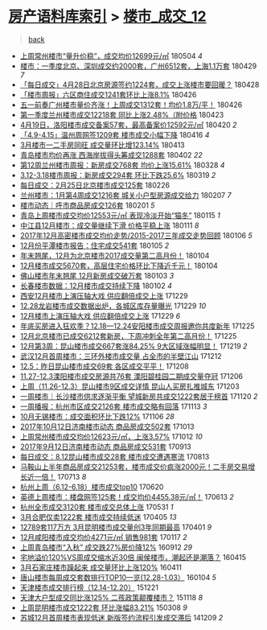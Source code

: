 [房产语料库索引](../../README.md)  > [楼市_成交_12](楼市_成交_12.md)
====
> [back](../README.md)

- [上周常州楼市“量升价稳”，成交均价12699元/㎡](http://jkwz.applinzi.com/ittc/7099300413809624071.html#%E4%B8%8A%E5%91%A8%E5%B8%B8%E5%B7%9E%E6%A5%BC%E5%B8%82%E2%80%9C%E9%87%8F%E5%8D%87%E4%BB%B7%E7%A8%B3%E2%80%9D%EF%BC%8C%E6%88%90%E4%BA%A4%E5%9D%87%E4%BB%B712699%E5%85%83%2F%E3%8E%A1) 180504 *4* 
- [楼市：一季度北京、深圳成交约2000套，广州6512套，上海1.1万套](http://jkwz.applinzi.com/ittc/7097383282960499718.html#%E6%A5%BC%E5%B8%82%EF%BC%9A%E4%B8%80%E5%AD%A3%E5%BA%A6%E5%8C%97%E4%BA%AC%E3%80%81%E6%B7%B1%E5%9C%B3%E6%88%90%E4%BA%A4%E7%BA%A62000%E5%A5%97%EF%BC%8C%E5%B9%BF%E5%B7%9E6512%E5%A5%97%EF%BC%8C%E4%B8%8A%E6%B5%B71.1%E4%B8%87%E5%A5%97) 180429 *7* 
- [「每日成交」4月28日北京房源签约1224套，成交上涨楼市要回暖？](http://jkwz.applinzi.com/ittc/7096957337858475024.html#%E3%80%8C%E6%AF%8F%E6%97%A5%E6%88%90%E4%BA%A4%E3%80%8D4%E6%9C%8828%E6%97%A5%E5%8C%97%E4%BA%AC%E6%88%BF%E6%BA%90%E7%AD%BE%E7%BA%A61224%E5%A5%97%EF%BC%8C%E6%88%90%E4%BA%A4%E4%B8%8A%E6%B6%A8%E6%A5%BC%E5%B8%82%E8%A6%81%E5%9B%9E%E6%9A%96%EF%BC%9F) 180428  
- [「楼市周报」六区商住成交1241套环比上涨8.1%](http://jkwz.applinzi.com/ittc/7096345090593391632.html#%E3%80%8C%E6%A5%BC%E5%B8%82%E5%91%A8%E6%8A%A5%E3%80%8D%E5%85%AD%E5%8C%BA%E5%95%86%E4%BD%8F%E6%88%90%E4%BA%A41241%E5%A5%97%E7%8E%AF%E6%AF%94%E4%B8%8A%E6%B6%A88.1%25) 180426  
- [五一前奏广州楼市量价齐涨！上周成交1312套！均价1.8万/平！](http://jkwz.applinzi.com/ittc/7096306090348381191.html#%E4%BA%94%E4%B8%80%E5%89%8D%E5%A5%8F%E5%B9%BF%E5%B7%9E%E6%A5%BC%E5%B8%82%E9%87%8F%E4%BB%B7%E9%BD%90%E6%B6%A8%EF%BC%81%E4%B8%8A%E5%91%A8%E6%88%90%E4%BA%A41312%E5%A5%97%EF%BC%81%E5%9D%87%E4%BB%B71.8%E4%B8%87%2F%E5%B9%B3%EF%BC%81) 180426  
- [第一季度兰州楼市成交12218套 同比上涨2.48%（附价格](http://jkwz.applinzi.com/ittc/7095218831788344337.html#%E7%AC%AC%E4%B8%80%E5%AD%A3%E5%BA%A6%E5%85%B0%E5%B7%9E%E6%A5%BC%E5%B8%82%E6%88%90%E4%BA%A412218%E5%A5%97+%E5%90%8C%E6%AF%94%E4%B8%8A%E6%B6%A82.48%25%EF%BC%88%E9%99%84%E4%BB%B7%E6%A0%BC) 180423  
- [4月19日，洛阳楼市成交备案57套，最高备案价12592元/㎡](http://jkwz.applinzi.com/ittc/7094076711736181777.html#4%E6%9C%8819%E6%97%A5%EF%BC%8C%E6%B4%9B%E9%98%B3%E6%A5%BC%E5%B8%82%E6%88%90%E4%BA%A4%E5%A4%87%E6%A1%8857%E5%A5%97%EF%BC%8C%E6%9C%80%E9%AB%98%E5%A4%87%E6%A1%88%E4%BB%B712592%E5%85%83%2F%E3%8E%A1) 180420 *2* 
- [「4.9-4.15」温州周网签1209套 楼市成交小幅下降](http://jkwz.applinzi.com/ittc/7092601936199287825.html#%E3%80%8C4.9-4.15%E3%80%8D%E6%B8%A9%E5%B7%9E%E5%91%A8%E7%BD%91%E7%AD%BE1209%E5%A5%97+%E6%A5%BC%E5%B8%82%E6%88%90%E4%BA%A4%E5%B0%8F%E5%B9%85%E4%B8%8B%E9%99%8D) 180416 *4* 
- [3月楼市一二手房同旺 成交量环比增123.14%](http://jkwz.applinzi.com/ittc/7091396254347297808.html#3%E6%9C%88%E6%A5%BC%E5%B8%82%E4%B8%80%E4%BA%8C%E6%89%8B%E6%88%BF%E5%90%8C%E6%97%BA+%E6%88%90%E4%BA%A4%E9%87%8F%E7%8E%AF%E6%AF%94%E5%A2%9E123.14%25) 180413  
- [青岛楼市均价再涨 西海岸拔得头筹成交1288套](http://jkwz.applinzi.com/ittc/7087424433100948491.html#%E9%9D%92%E5%B2%9B%E6%A5%BC%E5%B8%82%E5%9D%87%E4%BB%B7%E5%86%8D%E6%B6%A8+%E8%A5%BF%E6%B5%B7%E5%B2%B8%E6%8B%94%E5%BE%97%E5%A4%B4%E7%AD%B9%E6%88%90%E4%BA%A41288%E5%A5%97) 180402 *22* 
- [第12周兰州楼市周报：新房成交768套 均价上涨15.61%](http://jkwz.applinzi.com/ittc/7085557601167475723.html#%E7%AC%AC12%E5%91%A8%E5%85%B0%E5%B7%9E%E6%A5%BC%E5%B8%82%E5%91%A8%E6%8A%A5%EF%BC%9A%E6%96%B0%E6%88%BF%E6%88%90%E4%BA%A4768%E5%A5%97+%E5%9D%87%E4%BB%B7%E4%B8%8A%E6%B6%A815.61%25) 180328 *4* 
- [3.12-3.18楼市周报：新房成交294套 环比下跌25.6%](http://jkwz.applinzi.com/ittc/7082216591871968267.html#3.12-3.18%E6%A5%BC%E5%B8%82%E5%91%A8%E6%8A%A5%EF%BC%9A%E6%96%B0%E6%88%BF%E6%88%90%E4%BA%A4294%E5%A5%97+%E7%8E%AF%E6%AF%94%E4%B8%8B%E8%B7%8C25.6%25) 180319 *2* 
- [每日成交：2月25日北京楼市成交125套](http://jkwz.applinzi.com/ittc/7074324844579914763.html#%E6%AF%8F%E6%97%A5%E6%88%90%E4%BA%A4%EF%BC%9A2%E6%9C%8825%E6%97%A5%E5%8C%97%E4%BA%AC%E6%A5%BC%E5%B8%82%E6%88%90%E4%BA%A4125%E5%A5%97) 180226  
- [兰州楼市：1月第4周成交1216套 城关小户型房源成交给力](http://jkwz.applinzi.com/ittc/7067372883708216331.html#%E5%85%B0%E5%B7%9E%E6%A5%BC%E5%B8%82%EF%BC%9A1%E6%9C%88%E7%AC%AC4%E5%91%A8%E6%88%90%E4%BA%A41216%E5%A5%97+%E5%9F%8E%E5%85%B3%E5%B0%8F%E6%88%B7%E5%9E%8B%E6%88%BF%E6%BA%90%E6%88%90%E4%BA%A4%E7%BB%99%E5%8A%9B) 180207 *7* 
- [楼市动态｜呼市商品房成交126套](http://jkwz.applinzi.com/ittc/7065170254454326283.html#%E6%A5%BC%E5%B8%82%E5%8A%A8%E6%80%81%EF%BD%9C%E5%91%BC%E5%B8%82%E5%95%86%E5%93%81%E6%88%BF%E6%88%90%E4%BA%A4126%E5%A5%97) 180201 *5* 
- [青岛上周楼市成交均价12553元/㎡ 表现冷淡开始“猫冬”](http://jkwz.applinzi.com/ittc/7058900970304439307.html#%E9%9D%92%E5%B2%9B%E4%B8%8A%E5%91%A8%E6%A5%BC%E5%B8%82%E6%88%90%E4%BA%A4%E5%9D%87%E4%BB%B712553%E5%85%83%2F%E3%8E%A1+%E8%A1%A8%E7%8E%B0%E5%86%B7%E6%B7%A1%E5%BC%80%E5%A7%8B%E2%80%9C%E7%8C%AB%E5%86%AC%E2%80%9D) 180115 *1* 
- [中江县12月楼市：成交量继续下滑 价格平稳上涨](http://jkwz.applinzi.com/ittc/7057261766403163143.html#%E4%B8%AD%E6%B1%9F%E5%8E%BF12%E6%9C%88%E6%A5%BC%E5%B8%82%EF%BC%9A%E6%88%90%E4%BA%A4%E9%87%8F%E7%BB%A7%E7%BB%AD%E4%B8%8B%E6%BB%91+%E4%BB%B7%E6%A0%BC%E5%B9%B3%E7%A8%B3%E4%B8%8A%E6%B6%A8) 180111 *8* 
- [2017年12月高密楼市成交均价走势/2015-2017三年成交走势回顾](http://jkwz.applinzi.com/ittc/7055499538146526215.html#2017%E5%B9%B412%E6%9C%88%E9%AB%98%E5%AF%86%E6%A5%BC%E5%B8%82%E6%88%90%E4%BA%A4%E5%9D%87%E4%BB%B7%E8%B5%B0%E5%8A%BF%2F2015-2017%E4%B8%89%E5%B9%B4%E6%88%90%E4%BA%A4%E8%B5%B0%E5%8A%BF%E5%9B%9E%E9%A1%BE) 180106 *5* 
- [12月份平潭楼市报告：住宅成交541套](http://jkwz.applinzi.com/ittc/7055117682653791248.html#12%E6%9C%88%E4%BB%BD%E5%B9%B3%E6%BD%AD%E6%A5%BC%E5%B8%82%E6%8A%A5%E5%91%8A%EF%BC%9A%E4%BD%8F%E5%AE%85%E6%88%90%E4%BA%A4541%E5%A5%97) 180105 *2* 
- [年末翘尾，12月为北京楼市2017成交量第二高月份！](http://jkwz.applinzi.com/ittc/7054666314205889553.html#%E5%B9%B4%E6%9C%AB%E7%BF%98%E5%B0%BE%EF%BC%8C12%E6%9C%88%E4%B8%BA%E5%8C%97%E4%BA%AC%E6%A5%BC%E5%B8%822017%E6%88%90%E4%BA%A4%E9%87%8F%E7%AC%AC%E4%BA%8C%E9%AB%98%E6%9C%88%E4%BB%BD%EF%BC%81) 180104  
- [12月楼市成交5670套，高层住宅价格环比下降近千元！](http://jkwz.applinzi.com/ittc/7054656314930627595.html#12%E6%9C%88%E6%A5%BC%E5%B8%82%E6%88%90%E4%BA%A45670%E5%A5%97%EF%BC%8C%E9%AB%98%E5%B1%82%E4%BD%8F%E5%AE%85%E4%BB%B7%E6%A0%BC%E7%8E%AF%E6%AF%94%E4%B8%8B%E9%99%8D%E8%BF%91%E5%8D%83%E5%85%83%EF%BC%81) 180104  
- [佛山楼市年末翘尾 12月新房成交破万套](http://jkwz.applinzi.com/ittc/7054394351734490123.html#%E4%BD%9B%E5%B1%B1%E6%A5%BC%E5%B8%82%E5%B9%B4%E6%9C%AB%E7%BF%98%E5%B0%BE+12%E6%9C%88%E6%96%B0%E6%88%BF%E6%88%90%E4%BA%A4%E7%A0%B4%E4%B8%87%E5%A5%97) 180103 *3* 
- [长春楼市数据：12月楼市成交持续下降](http://jkwz.applinzi.com/ittc/7053927162057327626.html#%E9%95%BF%E6%98%A5%E6%A5%BC%E5%B8%82%E6%95%B0%E6%8D%AE%EF%BC%9A12%E6%9C%88%E6%A5%BC%E5%B8%82%E6%88%90%E4%BA%A4%E6%8C%81%E7%BB%AD%E4%B8%8B%E9%99%8D) 180102 *4* 
- [西安12月楼市上演压轴大戏 供应翻倍成交上涨](http://jkwz.applinzi.com/ittc/7052442903828235280.html#%E8%A5%BF%E5%AE%8912%E6%9C%88%E6%A5%BC%E5%B8%82%E4%B8%8A%E6%BC%94%E5%8E%8B%E8%BD%B4%E5%A4%A7%E6%88%8F+%E4%BE%9B%E5%BA%94%E7%BF%BB%E5%80%8D%E6%88%90%E4%BA%A4%E4%B8%8A%E6%B6%A8) 171229  
- [12.28龙岩楼市成交数据出炉，各城区库存量曝光](http://jkwz.applinzi.com/ittc/7052410739375997968.html#12.28%E9%BE%99%E5%B2%A9%E6%A5%BC%E5%B8%82%E6%88%90%E4%BA%A4%E6%95%B0%E6%8D%AE%E5%87%BA%E7%82%89%EF%BC%8C%E5%90%84%E5%9F%8E%E5%8C%BA%E5%BA%93%E5%AD%98%E9%87%8F%E6%9B%9D%E5%85%89) 171229 *10* 
- [12月楼市上演压轴大戏 供应翻倍成交上涨](http://jkwz.applinzi.com/ittc/7052329494713467920.html#12%E6%9C%88%E6%A5%BC%E5%B8%82%E4%B8%8A%E6%BC%94%E5%8E%8B%E8%BD%B4%E5%A4%A7%E6%88%8F+%E4%BE%9B%E5%BA%94%E7%BF%BB%E5%80%8D%E6%88%90%E4%BA%A4%E4%B8%8A%E6%B6%A8) 171229 *6* 
- [年底买房进入狂欢季？12.18—12.24安阳楼市成交周报邀你共度新年](http://jkwz.applinzi.com/ittc/7051077155981624336.html#%E5%B9%B4%E5%BA%95%E4%B9%B0%E6%88%BF%E8%BF%9B%E5%85%A5%E7%8B%82%E6%AC%A2%E5%AD%A3%EF%BC%9F12.18%E2%80%9412.24%E5%AE%89%E9%98%B3%E6%A5%BC%E5%B8%82%E6%88%90%E4%BA%A4%E5%91%A8%E6%8A%A5%E9%82%80%E4%BD%A0%E5%85%B1%E5%BA%A6%E6%96%B0%E5%B9%B4) 171225  
- [12月北京楼市已成交6212套新房，下周冲刺全年第二高月份！](http://jkwz.applinzi.com/ittc/7050965748522943504.html#12%E6%9C%88%E5%8C%97%E4%BA%AC%E6%A5%BC%E5%B8%82%E5%B7%B2%E6%88%90%E4%BA%A46212%E5%A5%97%E6%96%B0%E6%88%BF%EF%BC%8C%E4%B8%8B%E5%91%A8%E5%86%B2%E5%88%BA%E5%85%A8%E5%B9%B4%E7%AC%AC%E4%BA%8C%E9%AB%98%E6%9C%88%E4%BB%BD%EF%BC%81) 171225  
- [12月第3周：昆山楼市成交667套涨84.25% 9大区域涨幅明显！](http://jkwz.applinzi.com/ittc/7048712867027616785.html#12%E6%9C%88%E7%AC%AC3%E5%91%A8%EF%BC%9A%E6%98%86%E5%B1%B1%E6%A5%BC%E5%B8%82%E6%88%90%E4%BA%A4667%E5%A5%97%E6%B6%A884.25%25+9%E5%A4%A7%E5%8C%BA%E5%9F%9F%E6%B6%A8%E5%B9%85%E6%98%8E%E6%98%BE%EF%BC%81) 171219 *2* 
- [武汉12月首周楼市：三环外楼市成交量 占全市的半壁江山](http://jkwz.applinzi.com/ittc/7046157697118897168.html#%E6%AD%A6%E6%B1%8912%E6%9C%88%E9%A6%96%E5%91%A8%E6%A5%BC%E5%B8%82%EF%BC%9A%E4%B8%89%E7%8E%AF%E5%A4%96%E6%A5%BC%E5%B8%82%E6%88%90%E4%BA%A4%E9%87%8F+%E5%8D%A0%E5%85%A8%E5%B8%82%E7%9A%84%E5%8D%8A%E5%A3%81%E6%B1%9F%E5%B1%B1) 171212  
- [12.5：昨日昆山楼市成交69套 各区成交平平！](http://jkwz.applinzi.com/ittc/7044746321406198800.html#12.5%EF%BC%9A%E6%98%A8%E6%97%A5%E6%98%86%E5%B1%B1%E6%A5%BC%E5%B8%82%E6%88%90%E4%BA%A469%E5%A5%97+%E5%90%84%E5%8C%BA%E6%88%90%E4%BA%A4%E5%B9%B3%E5%B9%B3%EF%BC%81) 171208  
- [11.27-12.3溧阳楼市成交房源共76套 溧阳碧桂园二期成交量夺冠](http://jkwz.applinzi.com/ittc/7043908893783098385.html#11.27-12.3%E6%BA%A7%E9%98%B3%E6%A5%BC%E5%B8%82%E6%88%90%E4%BA%A4%E6%88%BF%E6%BA%90%E5%85%B176%E5%A5%97+%E6%BA%A7%E9%98%B3%E7%A2%A7%E6%A1%82%E5%9B%AD%E4%BA%8C%E6%9C%9F%E6%88%90%E4%BA%A4%E9%87%8F%E5%A4%BA%E5%86%A0) 171206  
- [上周（11.26-12.3）昆山楼市9区成交详情 昆山人买房扎推城东](http://jkwz.applinzi.com/ittc/7042958689525302288.html#%E4%B8%8A%E5%91%A8%EF%BC%8811.26-12.3%EF%BC%89%E6%98%86%E5%B1%B1%E6%A5%BC%E5%B8%829%E5%8C%BA%E6%88%90%E4%BA%A4%E8%AF%A6%E6%83%85+%E6%98%86%E5%B1%B1%E4%BA%BA%E4%B9%B0%E6%88%BF%E6%89%8E%E6%8E%A8%E5%9F%8E%E4%B8%9C) 171203  
- [一周楼市｜长沙楼市供求逐渐平衡 望城新房共成交1222套居于榜首](http://jkwz.applinzi.com/ittc/7038091799845930001.html#%E4%B8%80%E5%91%A8%E6%A5%BC%E5%B8%82%EF%BD%9C%E9%95%BF%E6%B2%99%E6%A5%BC%E5%B8%82%E4%BE%9B%E6%B1%82%E9%80%90%E6%B8%90%E5%B9%B3%E8%A1%A1+%E6%9C%9B%E5%9F%8E%E6%96%B0%E6%88%BF%E5%85%B1%E6%88%90%E4%BA%A41222%E5%A5%97%E5%B1%85%E4%BA%8E%E6%A6%9C%E9%A6%96) 171120 *2* 
- [一周播报：杭州市区成交2126套 楼市成交略有回落](http://jkwz.applinzi.com/ittc/7035471215500723217.html#%E4%B8%80%E5%91%A8%E6%92%AD%E6%8A%A5%EF%BC%9A%E6%9D%AD%E5%B7%9E%E5%B8%82%E5%8C%BA%E6%88%90%E4%BA%A42126%E5%A5%97+%E6%A5%BC%E5%B8%82%E6%88%90%E4%BA%A4%E7%95%A5%E6%9C%89%E5%9B%9E%E8%90%BD) 171113 *3* 
- [10月无锡楼市：成交面积环比下跌12%](http://jkwz.applinzi.com/ittc/7032785262369834000.html#10%E6%9C%88%E6%97%A0%E9%94%A1%E6%A5%BC%E5%B8%82%EF%BC%9A%E6%88%90%E4%BA%A4%E9%9D%A2%E7%A7%AF%E7%8E%AF%E6%AF%94%E4%B8%8B%E8%B7%8C12%25) 171106 *28* 
- [2017年10月12日济南楼市动态 商品房成交502套](http://jkwz.applinzi.com/ittc/7023901618335122449.html#2017%E5%B9%B410%E6%9C%8812%E6%97%A5%E6%B5%8E%E5%8D%97%E6%A5%BC%E5%B8%82%E5%8A%A8%E6%80%81+%E5%95%86%E5%93%81%E6%88%BF%E6%88%90%E4%BA%A4502%E5%A5%97) 171013  
- [上周常州楼市成交均价12623元/㎡，上涨3.57%](http://jkwz.applinzi.com/ittc/7023599641885672465.html#%E4%B8%8A%E5%91%A8%E5%B8%B8%E5%B7%9E%E6%A5%BC%E5%B8%82%E6%88%90%E4%BA%A4%E5%9D%87%E4%BB%B712623%E5%85%83%2F%E3%8E%A1%EF%BC%8C%E4%B8%8A%E6%B6%A83.57%25) 171012 *10* 
- [2017年9月12日济南楼市动态 商品房成交531套](http://jkwz.applinzi.com/ittc/7012756812745671697.html#2017%E5%B9%B49%E6%9C%8812%E6%97%A5%E6%B5%8E%E5%8D%97%E6%A5%BC%E5%B8%82%E5%8A%A8%E6%80%81+%E5%95%86%E5%93%81%E6%88%BF%E6%88%90%E4%BA%A4531%E5%A5%97) 170913  
- [每日成交：8.12昆山楼市成交28套 楼市成交遭遇寒流](http://jkwz.applinzi.com/ittc/7001177972621706256.html#%E6%AF%8F%E6%97%A5%E6%88%90%E4%BA%A4%EF%BC%9A8.12%E6%98%86%E5%B1%B1%E6%A5%BC%E5%B8%82%E6%88%90%E4%BA%A428%E5%A5%97+%E6%A5%BC%E5%B8%82%E6%88%90%E4%BA%A4%E9%81%AD%E9%81%87%E5%AF%92%E6%B5%81) 170813  
- [马鞍山上半年商品房成交21253套，楼市成交价疯涨2000元！二手房交易增长近一倍！](http://jkwz.applinzi.com/ittc/6989762796165006353.html#%E9%A9%AC%E9%9E%8D%E5%B1%B1%E4%B8%8A%E5%8D%8A%E5%B9%B4%E5%95%86%E5%93%81%E6%88%BF%E6%88%90%E4%BA%A421253%E5%A5%97%EF%BC%8C%E6%A5%BC%E5%B8%82%E6%88%90%E4%BA%A4%E4%BB%B7%E7%96%AF%E6%B6%A82000%E5%85%83%EF%BC%81%E4%BA%8C%E6%89%8B%E6%88%BF%E4%BA%A4%E6%98%93%E5%A2%9E%E9%95%BF%E8%BF%91%E4%B8%80%E5%80%8D%EF%BC%81) 170713 *8* 
- [杭州上周（6.12-6.18）楼市成交top10](http://jkwz.applinzi.com/ittc/6981280213026472964.html#%E6%9D%AD%E5%B7%9E%E4%B8%8A%E5%91%A8%EF%BC%886.12-6.18%EF%BC%89%E6%A5%BC%E5%B8%82%E6%88%90%E4%BA%A4top10) 170620  
- [英德上周楼市：楼盘网签125套！成交均价4455.38元/㎡！](http://jkwz.applinzi.com/ittc/6978797838367458308.html#%E8%8B%B1%E5%BE%B7%E4%B8%8A%E5%91%A8%E6%A5%BC%E5%B8%82%EF%BC%9A%E6%A5%BC%E7%9B%98%E7%BD%91%E7%AD%BE125%E5%A5%97%EF%BC%81%E6%88%90%E4%BA%A4%E5%9D%87%E4%BB%B74455.38%E5%85%83%2F%E3%8E%A1%EF%BC%81) 170613 *2* 
- [杭州全市成交3120套 楼市成交总体上涨](http://jkwz.applinzi.com/ittc/6973824178791646212.html#%E6%9D%AD%E5%B7%9E%E5%85%A8%E5%B8%82%E6%88%90%E4%BA%A43120%E5%A5%97+%E6%A5%BC%E5%B8%82%E6%88%90%E4%BA%A4%E6%80%BB%E4%BD%93%E4%B8%8A%E6%B6%A8) 170531 *1* 
- [3月合肥仅卖1222套 楼市成交持续低迷](http://jkwz.applinzi.com/ittc/6953051749140136964.html#3%E6%9C%88%E5%90%88%E8%82%A5%E4%BB%85%E5%8D%961222%E5%A5%97+%E6%A5%BC%E5%B8%82%E6%88%90%E4%BA%A4%E6%8C%81%E7%BB%AD%E4%BD%8E%E8%BF%B7) 170405 *13* 
- [12789套117万方 3月昆明楼市成交量创3年同期最高](http://jkwz.applinzi.com/ittc/6951611627509122052.html#12789%E5%A5%97117%E4%B8%87%E6%96%B9+3%E6%9C%88%E6%98%86%E6%98%8E%E6%A5%BC%E5%B8%82%E6%88%90%E4%BA%A4%E9%87%8F%E5%88%9B3%E5%B9%B4%E5%90%8C%E6%9C%9F%E6%9C%80%E9%AB%98) 170401 *9* 
- [12月咸阳楼市成交均价4271元/㎡ 销售981套](http://jkwz.applinzi.com/ittc/6924122518591112197.html#12%E6%9C%88%E5%92%B8%E9%98%B3%E6%A5%BC%E5%B8%82%E6%88%90%E4%BA%A4%E5%9D%87%E4%BB%B74271%E5%85%83%2F%E3%8E%A1+%E9%94%80%E5%94%AE981%E5%A5%97) 170117 *2* 
- [上周青岛楼市“入秋” 成交跌27%房价降12%](http://jkwz.applinzi.com/ittc/6876996285168616452.html#%E4%B8%8A%E5%91%A8%E9%9D%92%E5%B2%9B%E6%A5%BC%E5%B8%82%E2%80%9C%E5%85%A5%E7%A7%8B%E2%80%9D+%E6%88%90%E4%BA%A4%E8%B7%8C27%25%E6%88%BF%E4%BB%B7%E9%99%8D12%25) 160912 *29* 
- [宅地溢价120%VS周成交缩水近30倍 闽侯楼市，潮起还是潮落？](http://jkwz.applinzi.com/ittc/6821384799167972357.html#%E5%AE%85%E5%9C%B0%E6%BA%A2%E4%BB%B7120%25VS%E5%91%A8%E6%88%90%E4%BA%A4%E7%BC%A9%E6%B0%B4%E8%BF%9130%E5%80%8D+%E9%97%BD%E4%BE%AF%E6%A5%BC%E5%B8%82%EF%BC%8C%E6%BD%AE%E8%B5%B7%E8%BF%98%E6%98%AF%E6%BD%AE%E8%90%BD%EF%BC%9F) 160415  
- [3月石家庄楼市躁起来 成交量环比上涨120%](http://jkwz.applinzi.com/ittc/6819141354512712709.html#3%E6%9C%88%E7%9F%B3%E5%AE%B6%E5%BA%84%E6%A5%BC%E5%B8%82%E8%BA%81%E8%B5%B7%E6%9D%A5+%E6%88%90%E4%BA%A4%E9%87%8F%E7%8E%AF%E6%AF%94%E4%B8%8A%E6%B6%A8120%25) 160411  
- [唐山楼市每周成交套数排行TOP10一览(12.28-1.03）](http://jkwz.applinzi.com/ittc/6783411934514906117.html#%E5%94%90%E5%B1%B1%E6%A5%BC%E5%B8%82%E6%AF%8F%E5%91%A8%E6%88%90%E4%BA%A4%E5%A5%97%E6%95%B0%E6%8E%92%E8%A1%8CTOP10%E4%B8%80%E8%A7%88%2812.28-1.03%EF%BC%89) 160104 *5* 
- [天津楼市成交排行榜（12.14-12.20）](http://jkwz.applinzi.com/ittc/6778216198340871172.html#%E5%A4%A9%E6%B4%A5%E6%A5%BC%E5%B8%82%E6%88%90%E4%BA%A4%E6%8E%92%E8%A1%8C%E6%A6%9C%EF%BC%8812.14-12.20%EF%BC%89) 151221  
- [天津大户型成交同比涨125% 二孩政策颠覆楼市？](http://jkwz.applinzi.com/ittc/6765944452007068676.html#%E5%A4%A9%E6%B4%A5%E5%A4%A7%E6%88%B7%E5%9E%8B%E6%88%90%E4%BA%A4%E5%90%8C%E6%AF%94%E6%B6%A8125%25+%E4%BA%8C%E5%AD%A9%E6%94%BF%E7%AD%96%E9%A2%A0%E8%A6%86%E6%A5%BC%E5%B8%82%EF%BC%9F) 151118 *8* 
- [上周昆明楼市成交1222套 环比涨幅83.21%](http://jkwz.applinzi.com/ittc/547650611397734698.html#%E4%B8%8A%E5%91%A8%E6%98%86%E6%98%8E%E6%A5%BC%E5%B8%82%E6%88%90%E4%BA%A41222%E5%A5%97+%E7%8E%AF%E6%AF%94%E6%B6%A8%E5%B9%8583.21%25) 150308 *9* 
- [苏城12月首周楼市表现低迷 新版签约流程引发成交滞后](http://jkwz.applinzi.com/ittc/547650611381537957.html#%E8%8B%8F%E5%9F%8E12%E6%9C%88%E9%A6%96%E5%91%A8%E6%A5%BC%E5%B8%82%E8%A1%A8%E7%8E%B0%E4%BD%8E%E8%BF%B7+%E6%96%B0%E7%89%88%E7%AD%BE%E7%BA%A6%E6%B5%81%E7%A8%8B%E5%BC%95%E5%8F%91%E6%88%90%E4%BA%A4%E6%BB%9E%E5%90%8E) 141209 *2* 
